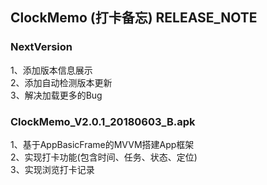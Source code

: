 
##  ClockMemo (打卡备忘) RELEASE_NOTE   

### NextVersion
1、添加版本信息展示    
2、添加自动检测版本更新     
3、解决加载更多的Bug  
 
### ClockMemo_V2.0.1_20180603_B.apk   
1、基于AppBasicFrame的MVVM搭建App框架     
2、实现打卡功能(包含时间、任务、状态、定位)     
3、实现浏览打卡记录     
